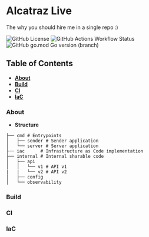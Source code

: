 # Alcatraz Live

The why you should hire me in a single repo :) 

![GitHub License](https://img.shields.io/github/license/ihatemodels/alcatraz-live)
![GitHub Actions Workflow Status](https://img.shields.io/github/actions/workflow/status/ihatemodels/alcatraz-live/ci.yml)
![GitHub go.mod Go version (branch)](https://img.shields.io/github/go-mod/go-version/ihatemodels/alcatraz-live/main)

## Table of Contents

- **[About](#about)**
- **[Build](#build)**
- **[CI](#ci)**
- **[IaC](#release)**

### About 

- **Structure**

```shell
├── cmd # Entrypoints 
│   ├── sender # Sender application
│   └── server # Server application
├── iac      # Infrastructure as Code implementation
├── internal # Internal sharable code
│   ├── api
│   │   └── v1 # API v1
|   |   └── v2 # API v2
│   ├── config
│   └── observability
```

### Build

### CI

### IaC